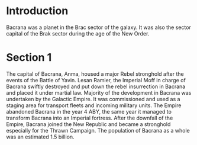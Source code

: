 # Introduction
Bacrana was a planet in the Brac sector of the galaxy.
It was also the sector capital of the Brak sector during the age of the New Order.

# Section 1
The capital of Bacrana, Anma, housed a major Rebel stronghold after the events of the Battle of Yavin.
Lesan Ramier, the Imperial Moff in charge of Bacrana swiftly destroyed and put down the rebel insurrection in Bacrana and placed it under martial law.
 Majority of the development in Bacrana was undertaken by the Galactic Empire.
It was commissioned and used as a staging area for transport fleets and incoming military units.
The Empire abandoned Bacrana in the year 4 ABY, the same year it managed to transform Bacrana into an Imperial fortress.
After the downfall of the Empire, Bacrana joined the New Republic and became a stronghold especially for the Thrawn Campaign.
The population of Bacrana as a whole was an estimated 1.5 billion.